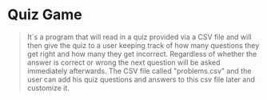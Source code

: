# Quiz Game

>It`s a program that will read in a quiz provided via a CSV file and will then give the quiz to a user keeping track of how many questions they get right and how many they get incorrect.
>Regardless of whether the answer is correct or wrong the next question will be asked immediately afterwards.
The CSV file  called "problems.csv"  and the user can add his quiz questions and answers to this csv file later and customize it.

